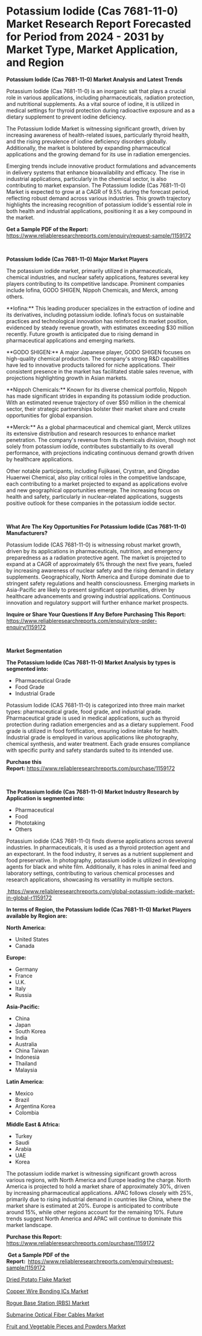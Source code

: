 <p><h1>Potassium Iodide (Cas 7681-11-0) Market Research Report Forecasted for Period from 2024 -  2031 by Market Type, Market Application, and Region</h1></p><p><strong>Potassium Iodide (Cas 7681-11-0) Market Analysis and Latest Trends</strong></p>
<p><p>Potassium Iodide (Cas 7681-11-0) is an inorganic salt that plays a crucial role in various applications, including pharmaceuticals, radiation protection, and nutritional supplements. As a vital source of iodine, it is utilized in medical settings for thyroid protection during radioactive exposure and as a dietary supplement to prevent iodine deficiency. </p><p>The Potassium Iodide Market is witnessing significant growth, driven by increasing awareness of health-related issues, particularly thyroid health, and the rising prevalence of iodine deficiency disorders globally. Additionally, the market is bolstered by expanding pharmaceutical applications and the growing demand for its use in radiation emergencies. </p><p>Emerging trends include innovative product formulations and advancements in delivery systems that enhance bioavailability and efficacy. The rise in industrial applications, particularly in the chemical sector, is also contributing to market expansion. The Potassium Iodide (Cas 7681-11-0) Market is expected to grow at a CAGR of 9.5% during the forecast period, reflecting robust demand across various industries. This growth trajectory highlights the increasing recognition of potassium iodide's essential role in both health and industrial applications, positioning it as a key compound in the market.</p></p>
<p><strong>Get a Sample PDF of the Report:&nbsp;</strong> <a href="https://www.reliableresearchreports.com/enquiry/request-sample/1159172?utm_campaign=6&utm_medium=2&utm_source=Github&utm_content=ia&utm_term=11102024&utm_id=potassium-iodide-cas-7681-11-0">https://www.reliableresearchreports.com/enquiry/request-sample/1159172</a></p>
<p>&nbsp;</p>
<p><strong>Potassium Iodide (Cas 7681-11-0) Major Market Players</strong></p>
<p><p>The potassium iodide market, primarily utilized in pharmaceuticals, chemical industries, and nuclear safety applications, features several key players contributing to its competitive landscape. Prominent companies include Iofina, GODO SHIGEN, Nippoh Chemicals, and Merck, among others.</p><p>**Iofina:** This leading producer specializes in the extraction of iodine and its derivatives, including potassium iodide. Iofina’s focus on sustainable practices and technological innovation has reinforced its market position, evidenced by steady revenue growth, with estimates exceeding $30 million recently. Future growth is anticipated due to rising demand in pharmaceutical applications and emerging markets.</p><p>**GODO SHIGEN:** A major Japanese player, GODO SHIGEN focuses on high-quality chemical production. The company's strong R&D capabilities have led to innovative products tailored for niche applications. Their consistent presence in the market has facilitated stable sales revenue, with projections highlighting growth in Asian markets.</p><p>**Nippoh Chemicals:** Known for its diverse chemical portfolio, Nippoh has made significant strides in expanding its potassium iodide production. With an estimated revenue trajectory of over $50 million in the chemical sector, their strategic partnerships bolster their market share and create opportunities for global expansion.</p><p>**Merck:** As a global pharmaceutical and chemical giant, Merck utilizes its extensive distribution and research resources to enhance market penetration. The company's revenue from its chemicals division, though not solely from potassium iodide, contributes substantially to its overall performance, with projections indicating continuous demand growth driven by healthcare applications.</p><p>Other notable participants, including Fujikasei, Crystran, and Qingdao Huaerwei Chemical, also play critical roles in the competitive landscape, each contributing to a market projected to expand as applications evolve and new geographical opportunities emerge. The increasing focus on health and safety, particularly in nuclear-related applications, suggests positive outlook for these companies in the potassium iodide sector.</p></p>
<p>&nbsp;</p>
<p><strong>What Are The Key Opportunities For Potassium Iodide (Cas 7681-11-0) Manufacturers?</strong></p>
<p><p>Potassium Iodide (CAS 7681-11-0) is witnessing robust market growth, driven by its applications in pharmaceuticals, nutrition, and emergency preparedness as a radiation protective agent. The market is projected to expand at a CAGR of approximately 6% through the next five years, fueled by increasing awareness of nuclear safety and the rising demand in dietary supplements. Geographically, North America and Europe dominate due to stringent safety regulations and health consciousness. Emerging markets in Asia-Pacific are likely to present significant opportunities, driven by healthcare advancements and growing industrial applications. Continuous innovation and regulatory support will further enhance market prospects.</p></p>
<p><strong>Inquire or Share Your Questions If Any Before Purchasing This Report:</strong> <a href="https://www.reliableresearchreports.com/enquiry/pre-order-enquiry/1159172?utm_campaign=6&utm_medium=2&utm_source=Github&utm_content=ia&utm_term=11102024&utm_id=potassium-iodide-cas-7681-11-0">https://www.reliableresearchreports.com/enquiry/pre-order-enquiry/1159172</a></p>
<p>&nbsp;</p>
<p><strong>Market Segmentation</strong></p>
<p><strong>The Potassium Iodide (Cas 7681-11-0) Market Analysis by types is segmented into:</strong></p>
<p><ul><li>Pharmaceutical Grade</li><li>Food Grade</li><li>Industrial Grade</li></ul></p>
<p><p>Potassium Iodide (CAS 7681-11-0) is categorized into three main market types: pharmaceutical grade, food grade, and industrial grade. Pharmaceutical grade is used in medical applications, such as thyroid protection during radiation emergencies and as a dietary supplement. Food grade is utilized in food fortification, ensuring iodine intake for health. Industrial grade is employed in various applications like photography, chemical synthesis, and water treatment. Each grade ensures compliance with specific purity and safety standards suited to its intended use.</p></p>
<p><strong>Purchase this Report:&nbsp;</strong><a href="https://www.reliableresearchreports.com/purchase/1159172?utm_campaign=6&utm_medium=2&utm_source=Github&utm_content=ia&utm_term=11102024&utm_id=potassium-iodide-cas-7681-11-0">https://www.reliableresearchreports.com/purchase/1159172</a></p>
<p>&nbsp;</p>
<p><strong>The Potassium Iodide (Cas 7681-11-0) Market Industry Research by Application is segmented into:</strong></p>
<p><ul><li>Pharmaceutical</li><li>Food</li><li>Phototaking</li><li>Others</li></ul></p>
<p><p>Potassium iodide (CAS 7681-11-0) finds diverse applications across several industries. In pharmaceuticals, it is used as a thyroid protection agent and an expectorant. In the food industry, it serves as a nutrient supplement and food preservative. In photography, potassium iodide is utilized in developing agents for black and white film. Additionally, it has roles in animal feed and laboratory settings, contributing to various chemical processes and research applications, showcasing its versatility in multiple sectors.</p></p>
<p><a href="https://www.reliableresearchreports.com/global-potassium-iodide-market-in-global-r1159172?utm_campaign=6&utm_medium=2&utm_source=Github&utm_content=ia&utm_term=11102024&utm_id=potassium-iodide-cas-7681-11-0">&nbsp;https://www.reliableresearchreports.com/global-potassium-iodide-market-in-global-r1159172</a></p>
<p><strong>In terms of Region, the Potassium Iodide (Cas 7681-11-0) Market Players available by Region are:</strong></p>
<p>
    <p> <strong> North America: </strong>
        <ul>
            <li>United States</li>
            <li>Canada</li>
        </ul>
        </p> 
    <p> <strong> Europe: </strong>
        <ul>
            <li>Germany</li>
            <li>France</li>
            <li>U.K.</li>
            <li>Italy</li>
            <li>Russia</li>
        </ul>
        </p> 
    <p> <strong> Asia-Pacific: </strong>
        <ul>
            <li>China</li>
            <li>Japan</li>
            <li>South Korea</li>
            <li>India</li>
            <li>Australia</li>
            <li>China Taiwan</li>
            <li>Indonesia</li>
            <li>Thailand</li>
            <li>Malaysia</li>
        </ul>
        </p> 
    <p> <strong> Latin America: </strong>
        <ul>
            <li>Mexico</li>
            <li>Brazil</li>
            <li>Argentina Korea</li>
            <li>Colombia</li>
        </ul>
        </p> 
    <p> <strong> Middle East & Africa: </strong>
        <ul>
            <li>Turkey</li>
            <li>Saudi</li>
            <li>Arabia</li>
            <li>UAE</li>
            <li>Korea</li>
        </ul>
    </p>
    </p>
<p><p>The potassium iodide market is witnessing significant growth across various regions, with North America and Europe leading the charge. North America is projected to hold a market share of approximately 30%, driven by increasing pharmaceutical applications. APAC follows closely with 25%, primarily due to rising industrial demand in countries like China, where the market share is estimated at 20%. Europe is anticipated to contribute around 15%, while other regions account for the remaining 10%. Future trends suggest North America and APAC will continue to dominate this market landscape.</p></p>
<p><strong>Purchase this Report: </strong><a href="https://www.reliableresearchreports.com/purchase/1159172?utm_campaign=6&utm_medium=2&utm_source=Github&utm_content=ia&utm_term=11102024&utm_id=potassium-iodide-cas-7681-11-0">https://www.reliableresearchreports.com/purchase/1159172</a></p>
<p>&nbsp;<strong>Get a Sample PDF of the Report:&nbsp;&nbsp;</strong><a href="https://www.reliableresearchreports.com/enquiry/request-sample/1159172?utm_campaign=6&utm_medium=2&utm_source=Github&utm_content=ia&utm_term=11102024&utm_id=potassium-iodide-cas-7681-11-0">https://www.reliableresearchreports.com/enquiry/request-sample/1159172</a></p>
<p><strong></strong></p>
<p><p><a href="https://www.linkedin.com/pulse/dried-potato-flake-market-global-regional-analysis-5lioc?utm_campaign=6&utm_medium=2&utm_source=Github&utm_content=ia&utm_term=11102024&utm_id=potassium-iodide-cas-7681-11-0">Dried Potato Flake Market</a></p><p><a href="https://www.linkedin.com/pulse/emerging-trends-copper-wire-bonding-ics-market-global-73ude?utm_campaign=6&utm_medium=2&utm_source=Github&utm_content=ia&utm_term=11102024&utm_id=potassium-iodide-cas-7681-11-0">Copper Wire Bonding ICs Market</a></p><p><a href="https://issuu.com/reportprime-2/docs/rogue-base-station-rbs-market-size-_0d9e7af1232fee?utm_campaign=6&utm_medium=2&utm_source=Github&utm_content=ia&utm_term=11102024&utm_id=potassium-iodide-cas-7681-11-0">Rogue Base Station (RBS) Market</a></p><p><a href="https://issuu.com/reportprime-2/docs/submarine-optical-fiber-cables-mark_fb4657d6226520?utm_campaign=6&utm_medium=2&utm_source=Github&utm_content=ia&utm_term=11102024&utm_id=potassium-iodide-cas-7681-11-0">Submarine Optical Fiber Cables Market</a></p><p><a href="https://www.linkedin.com/pulse/fruit-vegetable-pieces-powders-market2024-2031-industry-insights-ikquc?utm_campaign=6&utm_medium=2&utm_source=Github&utm_content=ia&utm_term=11102024&utm_id=potassium-iodide-cas-7681-11-0">Fruit and Vegetable Pieces and Powders Market</a></p></p>